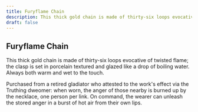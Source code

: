 ```yaml
---
title: Furyflame Chain
description: This thick gold chain is made of thirty-six loops evocative of twisted flame; the clasp is set...
draft: false
---
```


## Furyflame Chain

This thick gold chain is made of thirty-six loops evocative of twisted flame; the clasp is set
in porcelain textured and glazed like a drop of boiling water. Always both warm and wet to the
touch.

Purchased from a retired gladiator who attested to the work's effect via the Truthing dweomer:
when worn, the anger of those nearby is burned up by the necklace, one person per link. On
command, the wearer can unleash the stored anger in a burst of hot air from their own lips.
